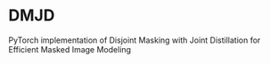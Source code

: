 # DMJD
PyTorch implementation of Disjoint Masking with Joint Distillation for Efficient Masked Image Modeling
